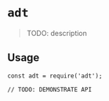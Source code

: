 # `adt`

> TODO: description

## Usage

```
const adt = require('adt');

// TODO: DEMONSTRATE API
```
